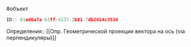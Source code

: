 #объект

```javascript
ID:: 61ed6a7a-62ff-4237-2b81-7db2614c3534
```

Определения:: [[Опр. Геометрической проекции вектора на ось (via перпендикуляры)]]